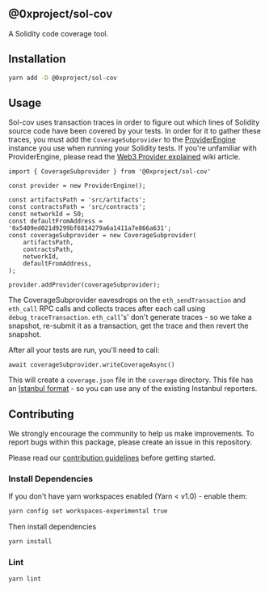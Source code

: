 ## @0xproject/sol-cov

A Solidity code coverage tool.

## Installation

```bash
yarn add -D @0xproject/sol-cov
```

## Usage

Sol-cov uses transaction traces in order to figure out which lines of Solidity source code have been covered by your tests. In order for it to gather these traces, you must add the `CoverageSubprovider` to the [ProviderEngine](https://github.com/MetaMask/provider-engine) instance you use when running your Solidity tests. If you're unfamiliar with ProviderEngine, please read the [Web3 Provider explained](https://0xproject.com/wiki#Web3-Provider-Explained) wiki article.

```
import { CoverageSubprovider } from '@0xproject/sol-cov'

const provider = new ProviderEngine();

const artifactsPath = 'src/artifacts';
const contractsPath = 'src/contracts';
const networkId = 50;
const defaultFromAddress = '0x5409ed021d9299bf6814279a6a1411a7e866a631';
const coverageSubprovider = new CoverageSubprovider(
    artifactsPath,
    contractsPath,
    networkId,
    defaultFromAddress,
);

provider.addProvider(coverageSubprovider);
```

The CoverageSubprovider eavesdrops on the `eth_sendTransaction` and `eth_call` RPC calls and collects traces after each call using `debug_traceTransaction`. `eth_call`'s' don't generate traces - so we take a snapshot, re-submit it as a transaction, get the trace and then revert the snapshot.

After all your tests are run, you'll need to call:

```
await coverageSubprovider.writeCoverageAsync()
```

This will create a `coverage.json` file in the `coverage` directory. This file has an [Istanbul format](https://github.com/gotwarlost/istanbul/blob/master/coverage.json.md) - so you can use any of the existing Instanbul reporters.

## Contributing

We strongly encourage the community to help us make improvements. To report bugs within this package, please create an issue in this repository.

Please read our [contribution guidelines](../../CONTRIBUTING.md) before getting started.

### Install Dependencies

If you don't have yarn workspaces enabled (Yarn < v1.0) - enable them:

```bash
yarn config set workspaces-experimental true
```

Then install dependencies

```bash
yarn install
```

### Lint

```bash
yarn lint
```

